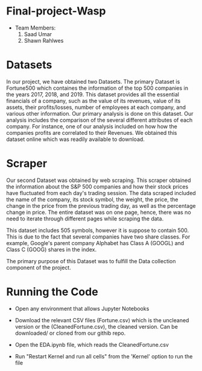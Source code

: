 # Final-project-Wasp

* Team Members:
    1. Saad Umar
    2. Shawn Rahlwes
    
# Datasets

In our project, we have obtained two Datasets. The primary Dataset is Fortune500 which containes the information of the top 500 companies in the years 2017, 2018, and 2019. This dataset provides all the essential financials of a company, such as the value of its revenues, value of its assets, their profits/losses, number of employees at each company, and various other information. Our primary analysis is done on this dataset. Our analysis includes the comparison of the several different attributes of each company. For instance, one of our analysis included on how how the companies profits are correlated to their Revenues. We obtained this dataset online which was readily available to download.

# Scraper

Our second Dataset was obtained by web scraping. This scraper obtained the information about the S&P 500 companies and how their stock prices have fluctuated from each day's trading session. The data scraped included the name of the company, its stock symbol, the weight, the price, the change in the price from the previous trading day, as well as the percentage change in price. The entire dataset was on one page, hence, there was no need to iterate through different pages while scraping the data.

This dataset includes 505 symbols, however it is suppose to contain 500. This is due to the fact that several companies have two share classes. For example, Google's parent company Alphabet has Class A (GOOGL) and Class C (GOOG) shares in the index.

The primary purpose of this Dataset was to fulfill the Data collection component of the project.

# Running the Code

* Open any environment that allows Jupyter Notebooks

* Download the relevant CSV files (Fortune.csv) which is the uncleaned version or the (CleanedFortune.csv), the cleaned  version. Can be downloaded/ or cloned from our githib repo.

* Open the EDA.ipynb file, which reads the CleanedFortune.csv

* Run "Restart Kernel and run all cells" from the 'Kernel' option to run the file



